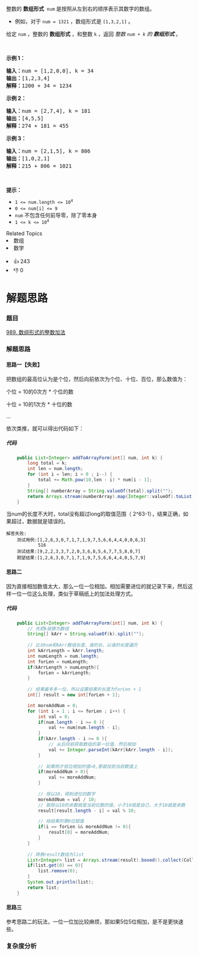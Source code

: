 <p>整数的 <strong>数组形式</strong> &nbsp;<code>num</code>&nbsp;是按照从左到右的顺序表示其数字的数组。</p>

<ul> 
 <li>例如，对于 <code>num = 1321</code> ，数组形式是 <code>[1,3,2,1]</code> 。</li> 
</ul>

<p>给定 <code>num</code> ，整数的 <strong>数组形式</strong> ，和整数 <code>k</code> ，返回 <em>整数 <code>num + k</code> 的 <strong>数组形式</strong></em> 。</p>

<p>&nbsp;</p>

<ol> 
</ol>

<p><strong>示例 1：</strong></p>

<pre>
<strong>输入：</strong>num = [1,2,0,0], k = 34
<strong>输出：</strong>[1,2,3,4]
<strong>解释：</strong>1200 + 34 = 1234
</pre>

<p><strong>示例 2：</strong></p>

<pre>
<strong>输入：</strong>num = [2,7,4], k = 181
<strong>输出：</strong>[4,5,5]
<strong>解释：</strong>274 + 181 = 455
</pre>

<p><strong>示例 3：</strong></p>

<pre>
<strong>输入：</strong>num = [2,1,5], k = 806
<strong>输出：</strong>[1,0,2,1]
<strong>解释：</strong>215 + 806 = 1021
</pre>

<p>&nbsp;</p>

<p><strong>提示：</strong></p>

<ul> 
 <li><code>1 &lt;= num.length &lt;= 10<sup>4</sup></code></li> 
 <li><code>0 &lt;= num[i] &lt;= 9</code></li> 
 <li><code>num</code>&nbsp;不包含任何前导零，除了零本身</li> 
 <li><code>1 &lt;= k &lt;= 10<sup>4</sup></code></li> 
</ul>

<div><div>Related Topics</div><div><li>数组</li><li>数学</li></div></div><br><div><li>👍 243</li><li>👎 0</li></div>


# 解题思路

### 题目

[989. 数组形式的整数加法](https://leetcode.cn/problems/add-to-array-form-of-integer/description/)

### 解题思路

#### 思路一【失败】

把数组的最高位认为是个位，然后向前依次为个位、十位、百位，那么数值为：

个位 = 10的0次方 * 个位的数

十位 = 10的1次方 * 十位的数

...

依次类推，就可以得出代码如下：

##### 代码

```java
    public List<Integer> addToArrayForm(int[] num, int k) {
        long total = k;
        int len = num.length;
        for (int i = len; i > 0 ; i--) {
            total += Math.pow(10,len - i) * num[i - 1];
        }
        String[] numberArray = String.valueOf(total).split("");
        return Arrays.stream(numberArray).map(Integer::valueOf).toList();
    }
```

当num的长度不大时，total没有超过long的取值范围（ 2^63-1），结果正确，如果超过，数据就是错误的。

```
解答失败:
	测试用例:[1,2,6,3,0,7,1,7,1,9,7,5,6,6,4,4,0,0,6,3]
			516
	测试结果:[9,2,2,3,3,7,2,0,3,6,8,5,4,7,7,5,8,0,7]
	期望结果:[1,2,6,3,0,7,1,7,1,9,7,5,6,6,4,4,0,5,7,9]
```


#### 思路二

因为直接相加数值太大，那么一位一位相加。相加需要进位的就记录下来，然后这样一位一位这么处理，类似于草稿纸上的加法处理方式。

##### 代码
```java
    public List<Integer> addToArrayForm(int[] num, int k) {
        // 先把k装换为数组
        String[] kArr = String.valueOf(k).split("");
        
        // 比对num和kArr数组长度，谁的长，以谁的长度遍历
        int kArrLength = kArr.length;
        int numLength = num.length;
        int forLen = numLength;
        if(kArrLength > numLength){
            forLen = kArrLength;
        }
        
        // 结果最多多一位，所以设置结果的长度为forLen + 1
        int[] result = new int[forLen + 1];

        int moreAddNum = 0;
        for (int i = 1 ; i <= forLen ; i++) {
            int val = 0;
            if(num.length - i >= 0 ){
                val += num[num.length - i];
            }
            if(kArr.length - i >= 0 ){
                // 从后向前获取数组的某一位值，然后相加
                val += Integer.parseInt(kArr[kArr.length - i]);
            }
            
            // 如果刚才低位相加的值>0,那就加到当前数值上
            if(moreAddNum > 0){
                val += moreAddNum;
            }
            
            // 除以10，得到进位的数字
            moreAddNum = val / 10;
           	// 取除以10的余数就是当前位数的值，小于10就是自己，大于10就是余数
            result[result.length - i] = val % 10;

            // 给结果的第0位赋值
            if(i == forLen && moreAddNum != 0){
                result[0] = moreAddNum;
            }
        }
        
        // 转换result数组为list
        List<Integer> list = Arrays.stream(result).boxed().collect(Collectors.toList());
        if(list.get(0) == 0){
            list.remove(0);
        }
        System.out.println(list);
        return list;
    }
```



#### 思路三

参考思路二的玩法，一位一位加比较麻烦，那如果5位5位相加，是不是更快速些。



### 复杂度分析


